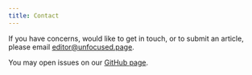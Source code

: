 ```yaml
---
title: Contact
---
```


If you have concerns, would like to get in touch, or to submit an article,
please email [editor@unfocused.page](mailto:editor@unfocused.page).

You may open issues on our
[GitHub page](https://github.com/unfocused-newspaper/unfocused-newspaper.github.io).
